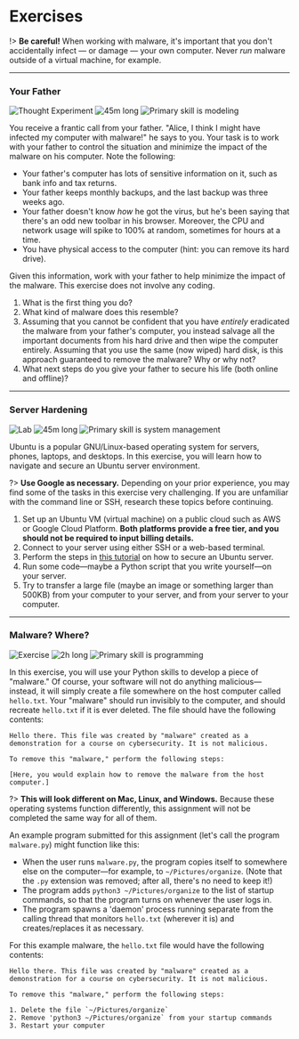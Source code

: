 # Exercises

!> **Be careful!** When working with malware, it's important that you don't accidentally infect &mdash; or damage &mdash; your own computer. Never _run_ malware outside of a virtual machine, for example.

---

### Your Father

![Thought Experiment](https://img.shields.io/badge/Type-Thought%20Experiment-success.svg)
![45m long](https://img.shields.io/badge/Duration-45m-yellow.svg)
![Primary skill is modeling](https://img.shields.io/badge/Primary%20Skill-Following%20the%20Spec-informational.svg)

You receive a frantic call from your father. "Alice, I think I might have infected my computer with malware!" he says to you. Your task is to work with your father to control the situation and minimize the impact of the malware on his computer. Note the following:

* Your father's computer has lots of sensitive information on it, such as bank info and tax returns.
* Your father keeps monthly backups, and the last backup was three weeks ago.
* Your father doesn't know _how_ he got the virus, but he's been saying that there's an odd new toolbar in his browser. Moreover, the CPU and network usage will spike to 100% at random, sometimes for hours at a time.
* You have physical access to the computer (hint: you can remove its hard drive).

Given this information, work with your father to help minimize the impact of the malware. This exercise does not involve any coding.

1. What is the first thing you do?
2. What kind of malware does this resemble?
3. Assuming that you cannot be confident that you have _entirely_ eradicated the malware from your father's computer, you instead salvage all the important documents from his hard drive and then wipe the computer entirely. Assuming that you use the same (now wiped) hard disk, is this approach guaranteed to remove the malware? Why or why not?
4. What next steps do you give your father to secure his life (both online and offline)? 

---

### Server Hardening

![Lab](https://img.shields.io/badge/Type-Lab-success.svg)
![45m long](https://img.shields.io/badge/Duration-45m-yellow.svg)
![Primary skill is system management](https://img.shields.io/badge/Primary%20Skill-System%20Management-informational.svg)

Ubuntu is a popular GNU/Linux-based operating system for servers, phones, laptops, and desktops. In this exercise, you will learn how to navigate and secure an Ubuntu server environment.

?> **Use Google as necessary.** Depending on your prior experience, you may find some of the tasks in this exercise very challenging. If you are unfamiliar with the command line or SSH, research these topics before continuing.

1. Set up an Ubuntu VM (virtual machine) on a public cloud such as AWS or Google Cloud Platform. **Both platforms provide a free tier, and you should not be required to input billing details.**
2. Connect to your server using either SSH or a web-based terminal.
3. Perform the steps in [this tutorial](https://www.lifewire.com/harden-ubuntu-server-security-4178243) on how to secure an Ubuntu server.
4. Run some code&mdash;maybe a Python script that you write yourself&mdash;on your server.
5. Try to transfer a large file (maybe an image or something larger than 500KB) from your computer to your server, and from your server to your computer.

---

### Malware? Where?

![Exercise](https://img.shields.io/badge/Type-Exercise-success.svg)
![2h long](https://img.shields.io/badge/Duration-2h-yellow.svg)
![Primary skill is programming](https://img.shields.io/badge/Primary%20Skill-Programming-informational.svg)

In this exercise, you will use your Python skills to develop a piece of "malware." Of course, your software will not do anything malicious&mdash;instead, it will simply create a file somewhere on the host computer called `hello.txt`. Your "malware" should run invisibly to the computer, and should recreate `hello.txt` if it is ever deleted. The file should have the following contents:

```
Hello there. This file was created by "malware" created as a demonstration for a course on cybersecurity. It is not malicious.

To remove this "malware," perform the following steps:

[Here, you would explain how to remove the malware from the host computer.]
```

?> **This will look different on Mac, Linux, and Windows.** Because these operating systems function differently, this assignment will not be completed the same way for all of them.

An example program submitted for this assignment (let's call the program `malware.py`) might function like this:

* When the user runs `malware.py`, the program copies itself to somewhere else on the computer&mdash;for example, to `~/Pictures/organize`. (Note that the `.py` extension was removed; after all, there's no need to keep it!) 
* The program adds `python3 ~/Pictures/organize` to the list of startup commands, so that the program turns on whenever the user logs in.
* The program spawns a 'daemon' process running separate from the calling thread that monitors `hello.txt` (wherever it is) and creates/replaces it as necessary.

For this example malware, the `hello.txt` file would have the following contents:

```
Hello there. This file was created by "malware" created as a demonstration for a course on cybersecurity. It is not malicious.

To remove this "malware," perform the following steps:

1. Delete the file `~/Pictures/organize`
2. Remove 'python3 ~/Pictures/organize` from your startup commands
3. Restart your computer
```